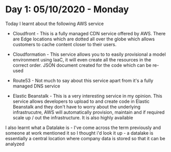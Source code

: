 # Day 1: 05/10/2020 - Monday
Today I learnt about the following AWS service

 * Cloudfront - This is a fully managed CDN service offered by AWS. There are Edge locations which are dotted all over the globe which allows customers to cache content closer to their users. 
 
 * Cloudformation - This service allows you to to easily provisional a model environment using IaaC, it will even create all the resources in the correct order. JSON document created for the code which can be re-used
 
 * Route53 - Not much to say about this service apart from it's a fully managed DNS service
 
 * Elastic Beanstalk - This is a very interesting service in my opinion. This service allows developers to upload to and create code in Elastic Beanstalk and they don't have to worry about the underlying infrastrucutre, AWS will automatically provision, maintain and if required scale up / out the infrastructure. It is also highly available
 
 I also learnt what a Datalake is - I've come across the term previously and someone at work mentioned it so I thought i'd look it up - a datalake is essentially a central location where company data is stored so that it can be analyzed
 
 

